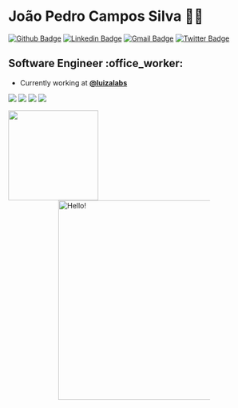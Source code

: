 # João Pedro Campos Silva :man_technologist:

[![Github Badge](https://img.shields.io/badge/-Github-000?style=flat-square&logo=Github&logoColor=white&link=https://github.com/joaopedrocampos)](https://github.com/joaopedrocampos)
[![Linkedin Badge](https://img.shields.io/badge/-LinkedIn-blue?style=flat-square&logo=Linkedin&logoColor=white&link=https://www.linkedin.com/in/joaopedrocampossilva/)](https://www.linkedin.com/in/joaopedrocampossilva/)
[![Gmail Badge](https://img.shields.io/badge/-Gmail-c14438?style=flat-square&logo=Gmail&logoColor=white&link=mailto:joaopedrocampossilva97@gmail.com)](mailto:joaopedrocampossilva97@gmail.com)
[![Twitter Badge](https://img.shields.io/badge/-Twitter-1d7ef2?style=flat-square&logo=Twitter&logoColor=white)](https://twitter.com/joaopedrcampos)

<div float="left">
  <div>
    <h2>Software Engineer :office_worker: </h2>

- Currently working at **[@luizalabs](https://github.com/luizalabs)**

[<img src="https://img.shields.io/badge/Node.js-43853D?style=for-the-badge&logo=node.js&logoColor=white" />](https://nodejs.org/en/)
[<img src="https://img.shields.io/badge/TypeScript-007ACC?style=for-the-badge&logo=typescript&logoColor=white" />](https://www.typescriptlang.org/)
[<img src="https://img.shields.io/badge/Python-14354C?style=for-the-badge&logo=python&logoColor=white" />](https://www.python.org/)
[<img src="https://img.shields.io/badge/Go-00ADD8?style=for-the-badge&logo=go&logoColor=white" />](https://golang.org/)

  <a href="https://github.com/joaopedrocampos">
  <img align="left" height="180em" src="https://github-readme-stats.vercel.app/api?username=joaopedrocampos&show_icons=true&theme=tokyonight&include_all_commits=true&count_private=true" />
  </a>
  </div>

  <div style="margin: 100px 100px 100px 100px">
    <img alt="Hello!" src="https://media.giphy.com/media/xT3i1acWS2AQRKHgZi/giphy.gif" width="400" />
  </div>

</div>
